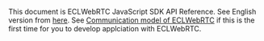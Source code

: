 This document is ECLWebRTC JavaScript SDK API Reference. See English version from [here](peer.md).
See [Communication model of ECLWebRTC](https://webrtc.ecl.ntt.com/en/communication-model.html) if this is the first time for you to develop applciation with ECLWebRTC.